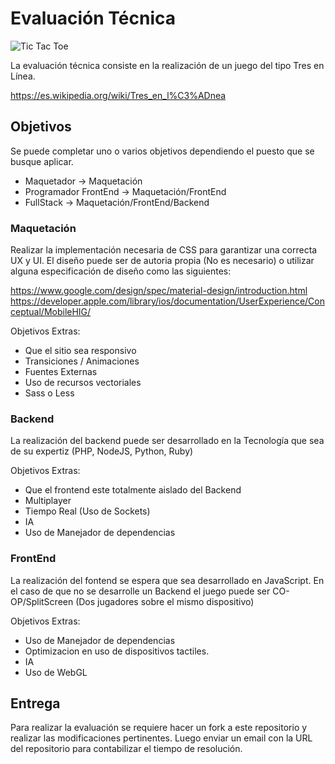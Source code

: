 # Evaluación Técnica

![Tic Tac Toe](https://upload.wikimedia.org/wikipedia/commons/thumb/3/32/Tic_tac_toe.svg/245px-Tic_tac_toe.svg.png)

La evaluación técnica consiste en la realización de un juego del tipo Tres en Línea.

https://es.wikipedia.org/wiki/Tres_en_l%C3%ADnea

## Objetivos

Se puede completar uno o varios objetivos dependiendo el puesto que se busque aplicar.
* Maquetador -> Maquetación
* Programador FrontEnd -> Maquetación/FrontEnd
* FullStack -> Maquetación/FrontEnd/Backend

### Maquetación
Realizar la implementación necesaria de CSS para garantizar una correcta UX y UI.
El diseño puede ser de autoria propia (No es necesario) o utilizar alguna especificación de diseño como las siguientes:

https://www.google.com/design/spec/material-design/introduction.html
https://developer.apple.com/library/ios/documentation/UserExperience/Conceptual/MobileHIG/

Objetivos Extras:
* Que el sitio sea responsivo
* Transiciones / Animaciones
* Fuentes Externas
* Uso de recursos vectoriales
* Sass o Less

### Backend 

La realización del backend puede ser desarrollado en la Tecnología que sea de su expertiz (PHP, NodeJS, Python, Ruby)

Objetivos Extras:
* Que el frontend este totalmente aislado del Backend
* Multiplayer
* Tiempo Real (Uso de Sockets)
* IA
* Uso de Manejador de dependencias

### FrontEnd 

La realización del fontend se espera que sea desarrollado en JavaScript.
En el caso de que no se desarrolle un Backend el juego puede ser CO-OP/SplitScreen (Dos jugadores sobre el mismo dispositivo)

Objetivos Extras:
* Uso de Manejador de dependencias
* Optimizacion en uso de dispositivos tactiles.
* IA
* Uso de WebGL

## Entrega

Para realizar la evaluación se requiere hacer un fork a este repositorio y realizar las modificaciones pertinentes.
Luego enviar un email con la URL del repositorio para contabilizar el tiempo de resolución.

